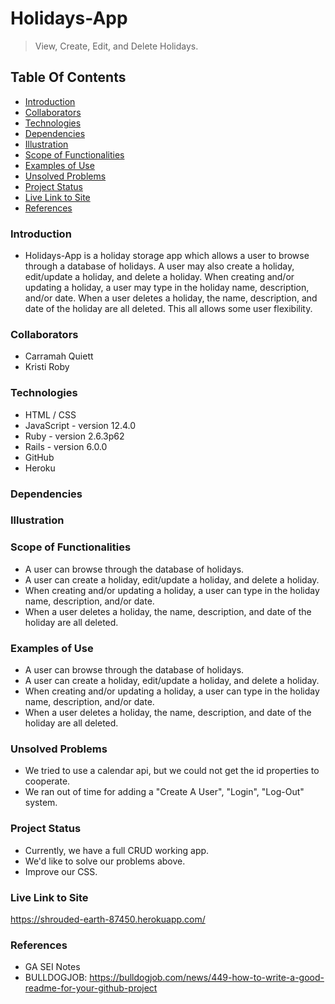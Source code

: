 <!-- ** input date doesnt work bc its in YYYY-DD-MM and api's dates are YYYY-MM-DD -->

# Holidays-App
> View, Create, Edit, and Delete Holidays.

## Table Of Contents
* [Introduction](#introduction)
* [Collaborators](#collaborators)
* [Technologies](#technologies)
* [Dependencies](#dependencies)
* [Illustration](#illustration)
* [Scope of Functionalities](#scope-of-functionalities)
* [Examples of Use](#examples-of-use)
* [Unsolved Problems](#unsolved-problems)
* [Project Status](#project-status)
* [Live Link to Site](#live-link-to-site)
* [References](#references)

### Introduction
* Holidays-App is a holiday storage app which allows a user to browse through a database of holidays. A user may also create a holiday, edit/update a holiday, and delete a holiday. When creating and/or updating a holiday, a user may type in the holiday name, description, and/or date. When a user deletes a holiday, the name, description, and date of the holiday are all deleted. This all allows some user flexibility.

### Collaborators
* Carramah Quiett
* Kristi Roby

### Technologies
* HTML / CSS
* JavaScript - version 12.4.0
* Ruby  - version 2.6.3p62
* Rails - version 6.0.0
* GitHub
* Heroku

### Dependencies
<!-- * babel/preset-react - version 7.0.0
* rails/actioncable - version 6.0.0-alpha
* rails/activestorage - version 6.0.0-alpha
* rails/ujs - version 6.0.0-alpha
* rails/webpacker - version 4.0.7
* babel-plugin-transform-react-remove-prop-types - version 0.4.24
* prop-types - version 15.7.2
* react - version 16.9.0
* react-dom - version 16.9.0
* turbolinks - version 5.2.0 -->

### Illustration
<!-- ![Example holidays-app](./public/images/readme/quickapies_app.png) -->

### Scope of Functionalities
* A user can browse through the database of holidays.
* A user can create a holiday, edit/update a holiday, and delete a holiday.
* When creating and/or updating a holiday, a user can type in the holiday name, description, and/or date.
* When a user deletes a holiday, the name, description, and date of the holiday are all deleted.

### Examples of Use
* A user can browse through the database of holidays.
* A user can create a holiday, edit/update a holiday, and delete a holiday.
* When creating and/or updating a holiday, a user can type in the holiday name, description, and/or date.
* When a user deletes a holiday, the name, description, and date of the holiday are all deleted.

### Unsolved Problems
* We tried to use a calendar api, but we could not get the id properties to cooperate.
* We ran out of time for adding a "Create A User", "Login", "Log-Out" system.

### Project Status
* Currently, we have a full CRUD working app.
* We'd like to solve our problems above.
* Improve our CSS.


### Live Link to Site
https://shrouded-earth-87450.herokuapp.com/


### References
* GA SEI Notes
* BULLDOGJOB: https://bulldogjob.com/news/449-how-to-write-a-good-readme-for-your-github-project







<!-- This READM## Project Status
E would normally document whatever steps are necessary to get the
application up and running.





Things you may want to cover:

* Ruby version

* System dependencies


* ... -->
